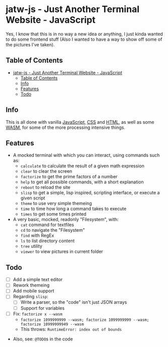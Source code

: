 # jatw-js - Just Another Terminal Website - JavaScript
Yes, I know that this is in no way a new idea or anything,
I just kinda wanted to do some frontend stuff (Also I wanted
to have a way to show off some of the pictures I've taken).

## Table of Contents
- [jatw-js - Just Another Terminal Website - JavaScript](#jatw-js---just-another-terminal-website---javascript)
  - [Table of Contents](#table-of-contents)
  - [Info](#info)
  - [Features](#features)
  - [Todo](#todo)

## Info
This is all done with vanilla [JavaScript](https://en.wikipedia.org/wiki/JavaScript),
[CSS](https://en.wikipedia.org/wiki/CSS) and [HTML](https://en.wikipedia.org/wiki/HTML),
as well as some [WASM](https://en.wikipedia.org/wiki/WebAssembly), for some of the more
processing intensive things.

## Features
- A mocked terminal with which you can interact, using commands such as:
  - `calculate` to calculate the result of a given math expression
  - `clear` to clear the screen
  - `factorize` to get the prime factors of a number
  - `help` to get all possible commands, with a short explanation
  - `reboot` to reload the site
  - `slisp` to get a simple, lisp inspired, scripting interface, or execute a given script
  - `theme` to use very simple themeing
  - `time` to time how long a command takes to execute
  - `times` to get some times printed
- A very basic, mocked, readonly "Filesystem", with:
  - `cat` command for textfiles
  - `cd` to navigate the "Filesystem"
  - `find` with RegEx
  - `ls` to list directory content
  - `tree` utility
  - `viewer` to view pictures in current folder

## Todo
- [ ] Add a simple text editor
- [ ] Rework themeing
- [ ] Add mobile support
- [ ] Regarding `slisp`:
  - [ ] Write a parser, so the "code" isn't just JSON arrays
  - [ ] Support for variables
- [ ] Fix: `factorize x --wasm`
  - `factorize 1099999999 --wasm; factorize 1099999999 --wasm; factorize 10999999949 --wasm`
  - This throws: `RuntimeError: index out of bounds`
- Also, see: `@TODO`s in the code
